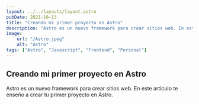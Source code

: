 ```yaml
---
layout: ../../layouts/layout.astro
pubDate: 2021-10-13
title: "Creando mi primer proyecto en Astro"
description: "Astro es un nuevo framework para crear sitios web. En este artículo te enseño a crear tu primer proyecto en Astro."
image: 
    url: "/Astro.jpeg"
    alt: "Astro"
tags: ["Astro", "Javascript", "Frontend", "Personal"]
---
```


## Creando mi primer proyecto en Astro

Astro es un nuevo framework para crear sitios web. En este artículo te enseño a crear tu primer proyecto en Astro.